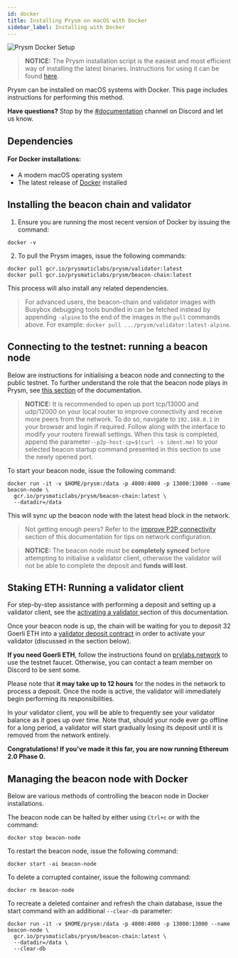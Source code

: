 ```yaml
---
id: docker
title: Installing Prysm on macOS with Docker
sidebar_label: Installing with Docker
---
```

![Prysm Docker Setup](/img/prysm-basic-docker-setup.png)

   > **NOTICE:** The Prysm installation script is the easiest and most efficient way of installing the latest binaries. Instructions for using it can be found [here](/docs/install/linux).

Prysm can be installed on macOS systems with Docker. This page includes instructions for performing this method.

**Have questions?** Stop by the [#documentation](https://discord.gg/QQZMCgU) channel on Discord and let us know.

## Dependencies

#### **For Docker installations:**

* A modern macOS operating system
* The latest release of [Docker](https://docs.docker.com/install/) installed


## Installing the beacon chain and validator


1. Ensure you are running the most recent version of Docker by issuing the command:

```text
docker -v
```

2. To pull the Prysm images, issue the following commands:

```text
docker pull gcr.io/prysmaticlabs/prysm/validator:latest
docker pull gcr.io/prysmaticlabs/prysm/beacon-chain:latest
```

This process will also install any related dependencies.

> For advanced users, the beacon-chain and validator images with Busybox debugging tools bundled in can be fetched instead by appending `-alpine` to the end of the images in the `pull` commands above. For example: `docker pull .../prysm/validator:latest-alpine`.

## Connecting to the testnet: running a beacon node

Below are instructions for initialising a beacon node and connecting to the public testnet. To further understand the role that the beacon node plays in Prysm, see [this section](../how-prysm-works/overview-technical) of the documentation.

   > **NOTICE:** It is recommended to open up port tcp/13000 and udp/12000 on your local router to improve connectivity and receive more peers from the network. To do so, navigate to `192.168.0.1` in your browser and login if required. Follow along with the interface to modify your routers firewall settings. When this task is completed, append the parameter`--p2p-host-ip=$(curl -s ident.me)` to your selected beacon startup command presented in this section to use the newly opened port.

To start your beacon node, issue the following command:

```text
docker run -it -v $HOME/prysm:/data -p 4000:4000 -p 13000:13000 --name beacon-node \
  gcr.io/prysmaticlabs/prysm/beacon-chain:latest \
  --datadir=/data
```

This will sync up the beacon node with the latest head block in the network. 

  > Not getting enough peers?  Refer to the [improve P2P connectivity](/docs/prysm-usage/p2p-host-ip) section of this documentation for tips on network configuration.

  > **NOTICE:** The beacon node must be **completely synced** before attempting to initialise a validator client, otherwise the validator will not be able to complete the deposit and **funds will lost**.

## Staking ETH: Running a validator client

For step-by-step assistance with performing a deposit and setting up a validator client, see the [activating a validator ](/docs/install/mac/activating-a-validator)section of this documentation.

Once your beacon node is up, the chain will be waiting for you to deposit 32 Goerli ETH into a [validator deposit contract](/docs/prysm-usage/validator-deposit-contract) in order to activate your validator \(discussed in the section below\).

**If you need Goerli ETH**, follow the instructions found on [prylabs.network](https://prylabs.network) to use the testnet faucet. Otherwise, you can contact a team member on Discord to be sent some.

Please note that **it may take up to 12 hours** for the nodes in the network to process a deposit. Once the node is active, the validator will immediately begin performing its responsibilities.

In your validator client, you will be able to frequently see your validator balance as it goes up over time. Note that, should your node ever go offline for a long period, a validator will start gradually losing its deposit until it is removed from the network entirely.

**Congratulations! If you've made it this far, you are now running Ethereum 2.0 Phase 0.**

  ## Managing the beacon node with Docker

  Below are various methods of controlling the beacon node in Docker installations.

  The beacon node can be halted by either using `Ctrl+c` or with the command:

  ```text
  docker stop beacon-node
  ```

  To restart the beacon node, issue the following command:

  ```text
  docker start -ai beacon-node
  ```

  To delete a corrupted container, issue the following command:

  ```text
  docker rm beacon-node
  ```

  To recreate a deleted container and refresh the chain database, issue the start command with an additional `--clear-db` parameter:

  ```text
  docker run -it -v $HOME/prysm:/data -p 4000:4000 -p 13000:13000 --name beacon-node \
    gcr.io/prysmaticlabs/prysm/beacon-chain:latest \
    --datadir=/data \
    --clear-db
  ```

